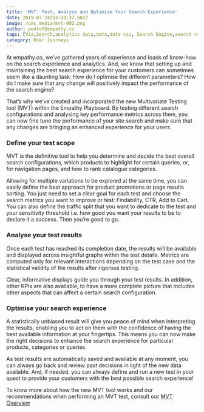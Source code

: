 ```yaml
---
title: 'MVT: Test, Analyse and Optimise Your Search Experience'
date: 2019-07-24T15:33:37.502Z
image: /cms_media/mvt-002.png
author: pedrof@empathy.co
tags: [Viz,Search,analytics data,data,data viz, Search Engine,search result,Data visualisation,Data visualization,infographics,analytics,ecommerce,Seasonal Keywords]
category: User Journeys
---
```

At empathy.co, we’ve gathered years of experience and loads of know-how on the search experience and analytics. And, we know that setting up and maintaining the best search experience for your customers can sometimes seem like a daunting task: How do I optimise the different parameters? How do I make sure that any change will positively impact the performance of the search engine?

That’s why we’ve created and incorporated the new Multivariate Testing tool (MVT) within the Empathy Playboard. By testing different search configurations and analysing key performance metrics across them, you can now fine tune the performance of your site search and make sure that any changes are bringing an enhanced experience for your users.

### Define your test scope

MVT is the definitive tool to help you determine and decide the best overall search configurations, which products to highlight for certain queries, or, for navigation pages, and how to rank catalogue categories.

Allowing for multiple variations to be explored at the same time, you can easily define the best approach for product promotions or page results sorting. You just need to set a clear goal for each test and choose the search metrics you want to improve or test: Findability, CTR, Add to Cart. You can also define the traffic split that you want to dedicate to the test and your sensitivity threshold i.e. how good you want your results to be to declare it a success. Then you’re good to go.

<complex-image image="/cms_media/mvt-002.png" caption="" caption-alignment="right" lightbox="lightbox" v-lightbox/></complex-image>


### Analyse your test results

Once each test has reached its completion date, the results will be available and displayed across insightful graphs within the test details. Metrics are computed only for relevant interactions depending on the test case and the statistical validity of the results after rigorous testing.

Clear, informative displays guide you through your test results. In addition, other KPIs are also available, to have a more complete picture that includes other aspects that can affect a certain search configuration.

<complex-image image="/cms_media/mvt-001.png" caption="" caption-alignment="right" lightbox="lightbox" v-lightbox/></complex-image>


### Optimise your search experience

A statistically unbiased result will give you peace of mind when interpreting the results, enabling you to act on them with the confidence of having the best available information at your fingertips. This means you can now make the right decisions to enhance the search experience for particular products, categories or queries.

As test results are automatically saved and available at any moment, you can always go back and review past decisions in light of the new data available. And, if needed, you can always define and run a new test in your quest to provide your customers with the best possible search experience!

To know more about how the new MVT tool works and our recommendations when performing an MVT test, consult our [MVT Overview](https://www.empathy.co/resources/mvt-overview/)
